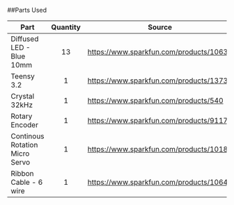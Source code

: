 ##Parts Used

| Part                           | Quantity | Source                                   |
| ------------------------------ | :------: | ---------------------------------------- |
| Diffused LED - Blue 10mm       | 13       | https://www.sparkfun.com/products/10635  |
| Teensy 3.2                     | 1        | https://www.sparkfun.com/products/13736  |
| Crystal 32kHz                  | 1        | https://www.sparkfun.com/products/540    |
| Rotary Encoder                 | 1        | https://www.sparkfun.com/products/9117   |
| Continous Rotation Micro Servo | 1        | https://www.sparkfun.com/products/10189  |
| Ribbon Cable - 6 wire          | 1        | https://www.sparkfun.com/products/10646  |